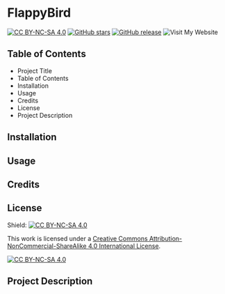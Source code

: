 # FlappyBird
[![CC BY-NC-SA 4.0][cc-by-nc-sa-shield]][cc-by-nc-sa]
[![GitHub stars](https://img.shields.io/github/stars/Jorin-Liesse/Flappy_Bird.svg?style=social)](https://github.com/Jorin-Liesse/Flappy_Bird/stargazers)
[![GitHub release](https://img.shields.io/github/release/Jorin-Liesse/Flappy_Bird.svg)](https://github.com/Jorin-Liesse/Flappy_Bird/releases)
![Visit My Website]([https://www.example.com](https://jorin-liesse.github.io/Flappy_Bird))
## Table of Contents
- Project Title
- Table of Contents
- Installation
- Usage
- Credits
- License
- Project Description

## Installation

## Usage

## Credits

## License
Shield: [![CC BY-NC-SA 4.0][cc-by-nc-sa-shield]][cc-by-nc-sa]

This work is licensed under a
[Creative Commons Attribution-NonCommercial-ShareAlike 4.0 International License][cc-by-nc-sa].

[![CC BY-NC-SA 4.0][cc-by-nc-sa-image]][cc-by-nc-sa]

[cc-by-nc-sa]: http://creativecommons.org/licenses/by-nc-sa/4.0/
[cc-by-nc-sa-image]: https://licensebuttons.net/l/by-nc-sa/4.0/88x31.png
[cc-by-nc-sa-shield]: https://img.shields.io/badge/License-CC%20BY--NC--SA%204.0-lightgrey.svg

## Project Description
